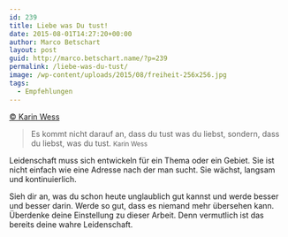 ```yaml
---
id: 239
title: Liebe was Du tust!
date: 2015-08-01T14:27:20+00:00
author: Marco Betschart
layout: post
guid: http://marco.betschart.name/?p=239
permalink: /liebe-was-du-tust/
image: /wp-content/uploads/2015/08/freiheit-256x256.jpg
tags:
  - Empfehlungen
---
```

[© Karin Wess](http://karinwess.com/wie-finde-ich-meine-leidenschaft/)

> Es kommt nicht darauf an, dass du tust was du liebst, sondern, dass du liebst, was du tust. <small>Karin Wess</small>

Leidenschaft muss sich entwickeln für ein Thema oder ein Gebiet. Sie ist nicht einfach wie eine Adresse nach der man sucht. Sie wächst, langsam und kontinuierlich.

Sieh dir an, was du schon heute unglaublich gut kannst und werde besser und besser darin. Werde so gut, dass es niemand mehr übersehen kann. Überdenke deine Einstellung zu dieser Arbeit. Denn vermutlich ist das bereits deine wahre Leidenschaft.